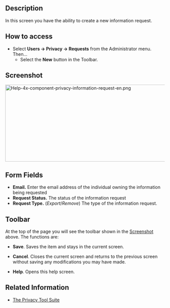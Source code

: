 <!-- Filename: Help4.x:Privacy:_New_Information_Request / Display title: Privacy: New Information Request -->

## Description

In this screen you have the ability to create a new information request.

## How to access

- Select **Users **→** Privacy **→** Requests** from the Administrator
  menu. Then...
  - Select the **New** button in the Toolbar.

## Screenshot

<img
src="https://docs.joomla.org/images/a/af/Help-4x-component-privacy-information-request-en.png"
decoding="async" data-file-width="800" data-file-height="243"
width="800" height="243"
alt="Help-4x-component-privacy-information-request-en.png" />

## Form Fields

- **Email.** Enter the email address of the individual owning the
  information being requested
- **Request Status.** The status of the information request
- **Request Type.** (*Export*/*Remove*) The type of the information
  request.

## Toolbar

At the top of the page you will see the toolbar shown in the
[Screenshot](#Screenshot) above. The functions are:

- **Save**. Saves the item and stays in the current screen.

<!-- -->

- **Cancel**. Closes the current screen and returns to the previous
  screen without saving any modifications you may have made.

<!-- -->

- **Help**. Opens this help screen.

## Related Information

- [The Privacy Tool
  Suite](https://docs.joomla.org/J3.x:Privacy/en "J3.x:Privacy/en")
